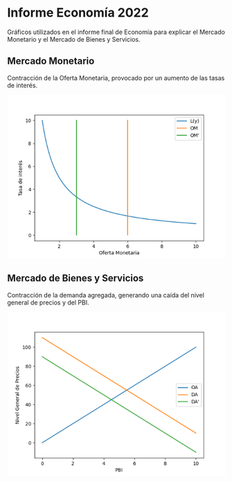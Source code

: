 # Informe Economía 2022
Gráficos utilizados en el informe final de Economía para explicar el Mercado Monetario y el Mercado de Bienes y Servicios.

## Mercado Monetario
Contracción de la Oferta Monetaria, provocado por un aumento de las tasas de interés.
<p align="center">
  <img src="./images/mercado_monetario.png?raw=true">
</p>

## Mercado de Bienes y Servicios
Contracción de la demanda agregada, generando una caída del nivel general de precios y del PBI.
<p align="center">
  <img src="./images/mercado_bienes_y_servicios.png?raw=true">
</p>
